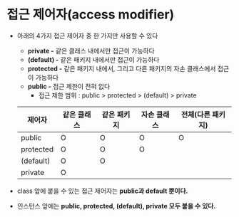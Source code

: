 # 접근 제어자(access modifier)

- 아래의 4가지 접근 제어자 중 한 가지만 사용할 수 있다
    - **private -** 같은 클래스 내에서만 접근이 가능하다
    - **(default) -**  같은 패키지 내에서만 접근이 가능하다
    - **protected -** 같은 패키지 내에서, 그리고 다른 패키지의 자손 클래스에서 접근이 가능하다
    - **public -** 접근 제한이 전혀 없다
        - 접근 제한 범위 : public > protected > (default) > private
    
    | 제어자 | 같은 클래스 | 같은 패키지 | 자손 클래스 | 전체(다른 패키지) |
    | --- | --- | --- | --- | --- |
    | public | O | O | O | O |
    | protected | O | O | O |  |
    | (default) | O | O |  |  |
    | private | O |  |  |  |
- class 앞에 붙을 수 있는 접근 제어자는 **public과 default 뿐이다.**
- 인스턴스 앞에는 **public, protected, (default), private 모두 붙을 수 있다.**
